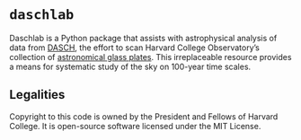 # `daschlab`

<!--pypi-begin-->
Daschlab is a Python package that assists with astrophysical analysis of data
from [DASCH], the effort to scan Harvard College Observatory’s collection of
[astronomical glass plates][agp]. This irreplaceable resource provides a means
for systematic study of the sky on 100-year time scales.

[DASCH]: https://dasch.cfa.harvard.edu/
[agp]: https://platestacks.cfa.harvard.edu/
<!--pypi-end-->

## Legalities

Copyright to this code is owned by the President and Fellows of Harvard College.
It is open-source software licensed under the MIT License.
